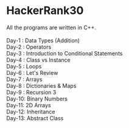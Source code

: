 # HackerRank30
All the programs are written in C++.
<br><br>
Day-1 : Data Types (Addition)<br>
Day-2 : Operators<br>
Day-3 : Introduction to Conditional Statements<br>
Day-4 : Class vs Instance<br>
Day-5 : Loops<br>
Day-6 : Let's Review<br>
Day-7 : Arrays<br>
Day-8 : Dictionaries & Maps<br>
Day-9 : Recursion 3<br>
Day-10: Binary Numbers<br>
Day-11: 2D Arrays<br>
Day-12: Inheritance<br>
Day-13: Abstract Class<br>
